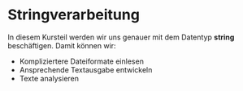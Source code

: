 
# Stringverarbeitung

In diesem Kursteil werden wir uns genauer mit dem Datentyp **string** beschäftigen. Damit können wir:

* Kompliziertere Dateiformate einlesen
* Ansprechende Textausgabe entwickeln
* Texte analysieren